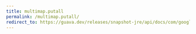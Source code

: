 ```yaml
---
title: multimap.putall
permalink: /multimap.putall/
redirect_to: https://guava.dev/releases/snapshot-jre/api/docs/com/google/common/collect/Multimap.html#putAll-K-java.lang.Iterable-
---
```

